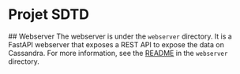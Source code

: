# Projet SDTD

## Webserver
The webserver is under the `webserver` directory. It is a FastAPI webserver that exposes a REST API to expose the data on Cassandra. For more information, see the [README](webserver/README.md) in the `webserver` directory.

